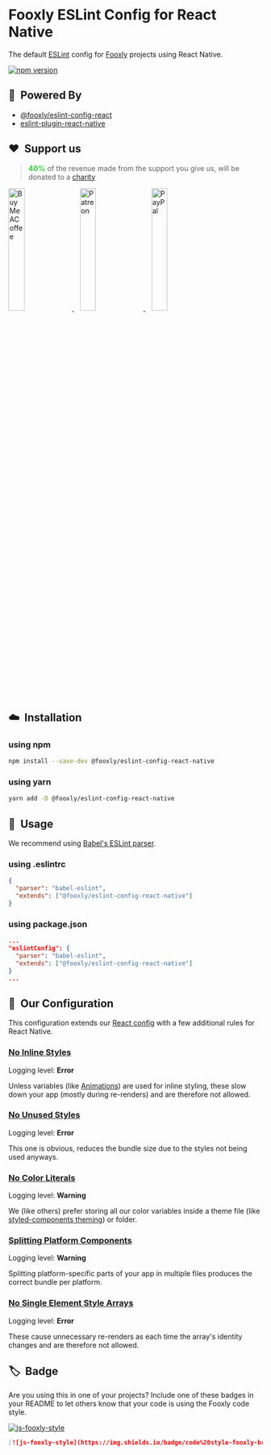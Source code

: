 # Fooxly ESLint Config for React Native

The default [ESLint](https://eslint.org/) config for [Fooxly](https://www.fooxly.com) projects using React Native.

[![npm version](https://img.shields.io/npm/v/@fooxly/eslint-config-react-native.svg?style=flat)](https://www.npmjs.com/package/@fooxly/eslint-config-react-native)

## :rocket:&nbsp; Powered By

- [@fooxly/eslint-config-react](https://www.npmjs.com/package/@fooxly/eslint-config-react)
- [eslint-plugin-react-native](https://www.npmjs.com/package/eslint-plugin-react-native)

## ❤&nbsp; Support us

> <span style="color:#32CD32">**40%**</span> of the revenue made from the support you give us, will be donated to a [charity](https://teamtrees.org)

<p>
  <a title="BuyMeACoffee" href="https://www.buymeacoffee.com/fooxly">
    <img src="https://developer.fooxly.com/general/assets/images/buymeacoffee.png" alt="BuyMeACoffee" width="25%" style="max-width: 180px" />
  </a>&nbsp;&nbsp;
  <a title="Patreon" href="https://www.patreon.com/fooxly">
    <img src="https://developer.fooxly.com/general/assets/images/patreon.png" alt="Patreon" width="25%" style="max-width: 180px"/>
  </a>&nbsp;&nbsp;
  <a title="PayPal" href="https://www.paypal.com/cgi-bin/webscr?cmd=_s-xclick&hosted_button_id=3GEYSYZFXV9GE">
    <img src="https://developer.fooxly.com/general/assets/images/paypal.png" alt="PayPal" width="25%" style="max-width: 180px" />
  </a>
</p>

<br/>

## :cloud:&nbsp; Installation

### using npm

```sh
npm install --save-dev @fooxly/eslint-config-react-native
```

### using yarn

```sh
yarn add -D @fooxly/eslint-config-react-native
```

## :triangular_ruler:&nbsp; Usage

We recommend using [Babel's ESLint parser](https://github.com/babel/babel-eslint).

### using .eslintrc

```json
{
  "parser": "babel-eslint",
  "extends": ["@fooxly/eslint-config-react-native"]
}
```

### using package.json

```json
...
"eslintConfig": {
  "parser": "babel-eslint",
  "extends": ["@fooxly/eslint-config-react-native"]
}
...
```

## :straight_ruler:&nbsp; Our Configuration

This configuration extends our [React config](https://www.npmjs.com/package/@fooxly/eslint-config-react) with a few additional rules for React Native.

### [No Inline Styles]

Logging level: **Error**

Unless variables (like [Animations](https://facebook.github.io/react-native/docs/0.60/animations)) are used for inline styling, these slow down your app (mostly during re-renders) and are therefore not allowed.

### [No Unused Styles]

Logging level: **Error**

This one is obvious, reduces the bundle size due to the styles not being used anyways.

### [No Color Literals]

Logging level: **Warning**

We (like others) prefer storing all our color variables inside a theme file (like [styled-components theming](https://www.styled-components.com/docs/advanced#theming)) or folder.

### [Splitting Platform Components]

Logging level: **Warning**

Splitting platform-specific parts of your app in multiple files produces the correct bundle per platform.

### [No Single Element Style Arrays]

Logging level: **Error**

These cause unnecessary re-renders as each time the array's identity changes and are therefore not allowed.

[No Inline Styles]: https://github.com/Intellicode/eslint-plugin-react-native/blob/HEAD/docs/rules/no-inline-styles.md
[No Unused Styles]: https://github.com/Intellicode/eslint-plugin-react-native/blob/HEAD/docs/rules/no-unused-styles.md
[No Color Literals]: https://github.com/Intellicode/eslint-plugin-react-native/blob/HEAD/docs/rules/no-color-literals.md
[Splitting Platform Components]: https://github.com/intellicode/eslint-plugin-react-native/blob/HEAD/docs/rules/split-platform-components.md
[No Single Element Style Arrays]: https://github.com/intellicode/eslint-plugin-react-native/blob/HEAD/docs/rules/no-single-element-style-arrays.md

## :label:&nbsp; Badge

Are you using this in one of your projects? Include one of these badges in your README to let others know that your code is using the Fooxly code style.

[![js-fooxly-style](https://img.shields.io/badge/code%20style-fooxly-brightgreen)](https://www.npmjs.com/package/@fooxly/eslint-config-react-native)

```md
[![js-fooxly-style](https://img.shields.io/badge/code%20style-fooxly-brightgreen)](https://www.npmjs.com/package/@fooxly/eslint-config-react-native)
```
